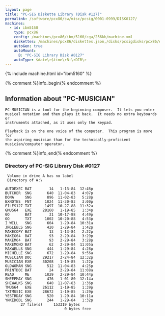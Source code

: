 ```yaml
---
layout: page
title: "PC-SIG Diskette Library (Disk #127)"
permalink: /software/pcx86/sw/misc/pcsig/0001-0999/DISK0127/
machines:
  - id: ibm5160
    type: pcx86
    config: /machines/pcx86/ibm/5160/cga/256kb/machine.xml
    diskettes: /machines/pcx86/diskettes.json,/disks/pcsigdisks/pcx86/diskettes.json
    autoGen: true
    autoMount:
      B: "PC-SIG Library Disk #0127"
    autoType: $date\r$time\rB:\rDIR\r
---
```


{% include machine.html id="ibm5160" %}

{% comment %}info_begin{% endcomment %}

## Information about "PC-MUSICIAN"

    PC-MUSICIAN is a tool for the beginning composer.  It lets you enter
    musical notation and then plays it back.  It needs no extra keyboards or
    instruments attached, as it uses only the keypad.
    
    Playback is on the one voice of the computer.  This program is more for
    the aspiring musician than for the technically-proficient
    musician/computer operator.
{% comment %}info_end{% endcomment %}


### Directory of PC-SIG Library Disk #0127

     Volume in drive A has no label
     Directory of A:\

    AUTOEXEC BAT        14   1-13-84  12:46p
    BUTCHER  SNG       640  11-04-83   4:07p
    DONA     SNG       896  11-02-83   5:28p
    EXNOTES  FNT      1024  11-30-83   3:00p
    FILES127 TXT      1497  10-27-88  11:32a
    GMUS64   EXE     28160   1-19-85   1:34p
    GO       BAT        31  10-17-88   4:49p
    GO       TXT      1002  10-20-88   4:53p
    I_WILL   SNG       604   1-29-84  10:31a
    JNGLEBLS SNG       420   1-29-84   1:42p
    MAKECOPY BAT        13   1-13-84   2:22p
    MAKEG64  BAT        93   2-29-84   3:29p
    MAKEM64  BAT        93   2-29-84   3:28p
    MAKEMONO BAT        62   2-29-84  11:05a
    MAXWELLS SNG       444   1-29-84   4:28p
    MICHELLE SNG       672   1-29-84   9:56a
    MUSICIAN DOC     29217   3-24-84  12:32p
    MUSICIAN EXE     30208   1-19-85   1:22p
    OLDWOMAN SNG       512  11-04-83   4:25p
    PRINTDOC BAT        24   2-29-84  11:08a
    READ     ME       1029   2-29-84  10:44p
    SHEEPMAY SNG       476   1-01-80  12:14a
    SHEWALKS SNG       640  11-07-83   1:36p
    TMUS64   EXE     26112   1-19-85   1:39p
    TXTMUSIC EXE     28672   1-19-85   1:29p
    YESTRDAY SNG       520   1-29-84  10:11a
    YNKEDODL SNG       244   1-29-84   1:32p
           27 file(s)     153319 bytes
                               0 bytes free
